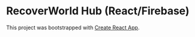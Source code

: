 # RecoverWorld Hub (React/Firebase)

This project was bootstrapped with [Create React App](https://github.com/facebook/create-react-app).
